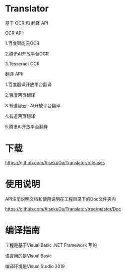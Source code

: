 # Translator

基于 OCR 和 翻译 API 

OCR API:

1.百度智能云OCR

2.腾讯AI开放平台OCR

3.Tesseract OCR

翻译 API:

1.百度翻译开放平台翻译

2.百度网页翻译

3.有道智云 · AI开放平台翻译

4.有道网页翻译

5.腾讯AI开放平台翻译

# 下载

https://github.com/AisekuOu/Translator/releases

# 使用说明

API注册说明文档和使用说明在工程目录下的Doc文件夹内

https://github.com/AisekuOu/Translator/tree/master/Doc

# 编译指南

工程是基于Visual Basic .NET Framework 写的

语言用的是Visual Basic

编译环境是Visual Studio 2019
